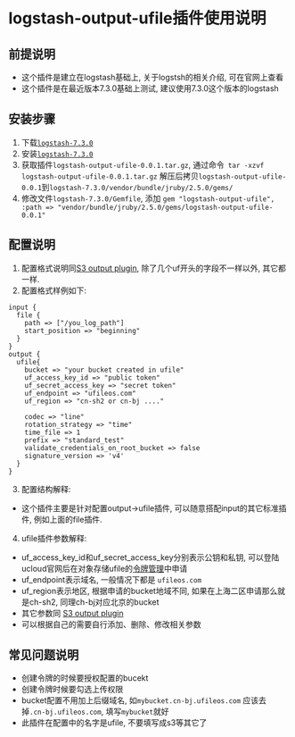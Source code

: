 # logstash-output-ufile插件使用说明

## 前提说明
* 这个插件是建立在logstash基础上, 关于logstsh的相关介绍, 可在官网上查看
* 这个插件是在最近版本7.3.0基础上测试, 建议使用7.3.0这个版本的logstash

## 安装步骤
1. 下载[```logstash-7.3.0```](https://artifacts.elastic.co/downloads/logstash/logstash-7.3.0.tar.gz)
2. 安装[```logstash-7.3.0```](https://www.elastic.co/guide/en/logstash/current/installing-logstash.html#installing-binary)
3. 获取插件```logstash-output-ufile-0.0.1.tar.gz```, 通过命令``` tar -xzvf logstash-output-ufile-0.0.1.tar.gz``` 解压后拷贝```logstash-output-ufile-0.0.1```到```logstash-7.3.0/vendor/bundle/jruby/2.5.0/gems/```
4. 修改文件```logstash-7.3.0/Gemfile```, 添加 ``` gem "logstash-output-ufile", :path => "vendor/bundle/jruby/2.5.0/gems/logstash-output-ufile-0.0.1" ```

## 配置说明
1. 配置格式说明同[S3 output plugin](https://www.elastic.co/guide/en/logstash/6.2/plugins-outputs-s3.html), 除了几个uf开头的字段不一样以外, 其它都一样.
2. 配置格式样例如下:
```
input {
  file {
    path => ["/you_log_path"]
    start_position => "beginning"
  }
}
output {
  ufile{
    bucket => "your bucket created in ufile"
    uf_access_key_id => "public token"
    uf_secret_access_key => "secret token"
    uf_endpoint => "ufileos.com"
    uf_region => "cn-sh2 or cn-bj ...."

    codec => "line"
    rotation_strategy => "time"
    time_file => 1
    prefix => "standard_test"
    validate_credentials_on_root_bucket => false
    signature_version => 'v4'
  }
}
```
3. 配置结构解释:
  * 这个插件主要是针对配置output->ufile插件, 可以随意搭配input的其它标准插件, 例如上面的file插件.
4. ufile插件参数解释:
  * uf_access_key_id和uf_secret_access_key分别表示公钥和私钥, 可以登陆ucloud官网后在对象存储ufile的[令牌管理](https://console.ucloud.cn/ufile/token)中申请
  * uf_endpoint表示域名, 一般情况下都是 ```ufileos.com```
  * uf_region表示地区, 根据申请的bucket地域不同, 如果在上海二区申请那么就是ch-sh2, 同理ch-bj对应北京的bucket
  * 其它参数同 [S3 output plugin](https://www.elastic.co/guide/en/logstash/6.2/plugins-outputs-s3.html)
  * 可以根据自己的需要自行添加、删除、修改相关参数

## 常见问题说明
* 创建令牌的时候要授权配置的bucekt
* 创建令牌时候要勾选上传权限
* bucket配置不用加上后缀域名, 如```mybucket.cn-bj.ufileos.com``` 应该去掉```.cn-bj.ufileos.com```, 填写```mybucket```就好
* 此插件在配置中的名字是ufile, 不要填写成s3等其它了
